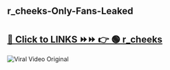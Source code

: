 
 ## r_cheeks-Only-Fans-Leaked

# <h2><a href="https://clipsfans.com/r_cheeks&ref=git">🔗 Click to LINKS ⏩⏩ 👉 🟢 r_cheeks </a></h2>

<a href="https://clipsfans.com/r_cheeks&ref=git" rel="nofollow" data-target="animated-image.originalLink"><img src="https://i.ibb.co.com/xMMVF88/686577567.gif" alt="Viral Video Original" style="max-width: 100%; display: inline-block;" data-target="animated-image.originalImage"></a>
